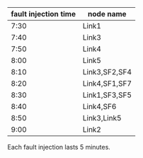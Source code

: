 | fault injection time | node name     |
| -------------------- | ------------- |
| 7:30                 | Link1         |
| 7:40                 | Link3         |
| 7:50                 | Link4         |
| 8:00                 | Link5         |
| 8:10                 | Link3,SF2,SF4 |
| 8:20                 | Link4,SF1,SF7 |
| 8:30                 | Link1,SF3,SF5 |
| 8:40                 | Link4,SF6     |
| 8:50                 | Link3,Link5   |
| 9:00                 | Link2         |

 Each fault injection lasts 5 minutes.
